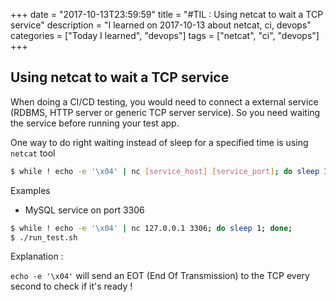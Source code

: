 +++
date = "2017-10-13T23:59:59"
title = "#TIL : Using netcat to wait a TCP service"
description = "I learned on 2017-10-13 about netcat, ci, devops"
categories = ["Today I learned", "devops"]
tags = ["netcat", "ci", "devops"]
+++



## Using netcat to wait a TCP service

When doing a CI/CD testing, you would need to connect a external service (RDBMS, HTTP server or generic TCP server service). So you need waiting the service before running your test app.

One way to do right waiting instead of sleep for a specified time is using `netcat` tool

```bash
$ while ! echo -e '\x04' | nc [service_host] [service_port]; do sleep 1; done;
```

Examples

- MySQL service on port 3306

```bash
$ while ! echo -e '\x04' | nc 127.0.0.1 3306; do sleep 1; done;
$ ./run_test.sh
```

Explanation :

`echo -e '\x04'` will send an EOT (End Of Transmission) to the TCP every second to check if it's ready !
